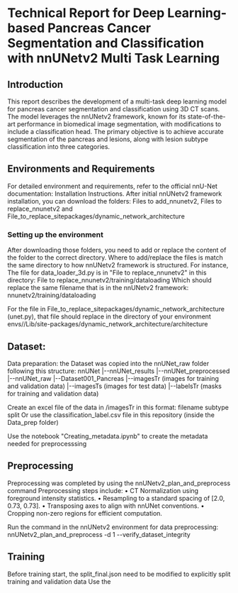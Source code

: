 # Technical Report for Deep Learning-based Pancreas Cancer Segmentation and Classification with nnUNetv2 Multi Task Learning
## Introduction

This report describes the development of a multi-task deep learning model for pancreas cancer segmentation and classification using 3D CT scans. The model leverages the nnUNetv2 framework, known for its state-of-the-art performance in biomedical image segmentation, with modifications to include a classification head. The primary objective is to achieve accurate segmentation of the pancreas and lesions, along with lesion subtype classification into three categories.

## Environments and Requirements

For detailed environment and requirements, refer to the official nnU-Net documentation: Installation Instructions.
After initial nnUNetv2 framework installation, you can download the folders: Files to add_nnunetv2, Files to replace_nnunetv2 and File_to_replace_sitepackages/dynamic_network_architecture

### Setting up the environment
After downloading those folders, you need to add or replace the content of the folder to the correct directory. Where to add/replace the files is match the same directory to how nnUNetv2 framework is structured.
For instance,
The file for data_loader_3d.py is in "File to replace_nnunetv2" in this directory: File to replace_nnunetv2/training/dataloading
Which should replace the same filename that is in the nnUNetv2 framework: nnunetv2/training/dataloading

For the file in File_to_replace_sitepackages/dynamic_network_architecture (unet.py), that file should replace in the directory of your environment
envs/<environment which you run nnUNetv2>/Lib/site-packages/dynamic_network_architecture/architecture

## Dataset:
Data preparation: the Dataset was copied into the nnUNet_raw folder following this structure:
nnUNet
|--nnUNet_results
|--nnUNet_preprocessed
|--nnUNet_raw
  |--Dataset001_Pancreas
      |--imagesTr (images for training and validation data)
      |--imagesTs (images for test data)
      |--labelsTr  (masks for training and validation data)

Create an excel file of the data in /imagesTr in this format:  filename    subtype    split
Or use the classification_label.csv file in this repository (inside the Data_prep folder)

Use the notebook "Creating_metadata.ipynb" to create the metadata needed for preprocesssing

## Preprocessing
Preprocessing was completed by using the nnUNetv2_plan_and_preprocess command
Preprocessing steps include:
•	CT Normalization using foreground intensity statistics.
•	Resampling to a standard spacing of [2.0, 0.73, 0.73].
•	Transposing axes to align with nnUNet conventions.
•	Cropping non-zero regions for efficient computation.

Run the command in the nnUNetv2 environment for data preprocessing:
nnUNetv2_plan_and_preprocess -d 1 --verify_dataset_integrity

## Training
Before training start, the split_final.json need to be modified to explicitly split training and validation data
Use the 
